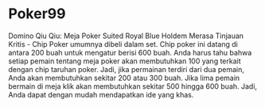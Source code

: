 # Poker99
Domino Qiu Qiu: Meja Poker Suited Royal Blue Holdem Merasa Tinjauan Kritis - Chip Poker umumnya dibeli dalam set. Chip poker ini datang di antara 200 buah untuk mengatur berisi 600 buah. Anda harus tahu bahwa setiap pemain tentang meja poker akan membutuhkan 100 yang terkait dengan chip taruhan poker. Jadi, jika permainan terdiri dari dua pemain, Anda akan membutuhkan sekitar 200 atau 300 buah. Jika lima pemain bermain di meja klik akan membutuhkan sekitar 500 hingga 600 buah. Jadi, Anda dapat dengan mudah mendapatkan ide yang khas.
